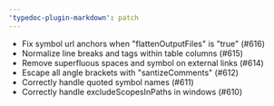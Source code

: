 ```yaml
---
'typedoc-plugin-markdown': patch
---
```


- Fix symbol url anchors when "flattenOutputFiles" is "true" (#616)
- Normalize line breaks and tags within table columns (#615)
- Remove superfluous spaces and symbol on external links (#614)
- Escape all angle brackets with "santizeComments" (#612)
- Correctly handle quoted symbol names (#611)
- Correctly handle excludeScopesInPaths in windows (#610)

